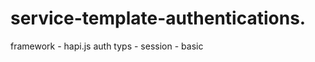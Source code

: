 # service-template-authentications.

framework - hapi.js
auth typs
        - session
        - basic